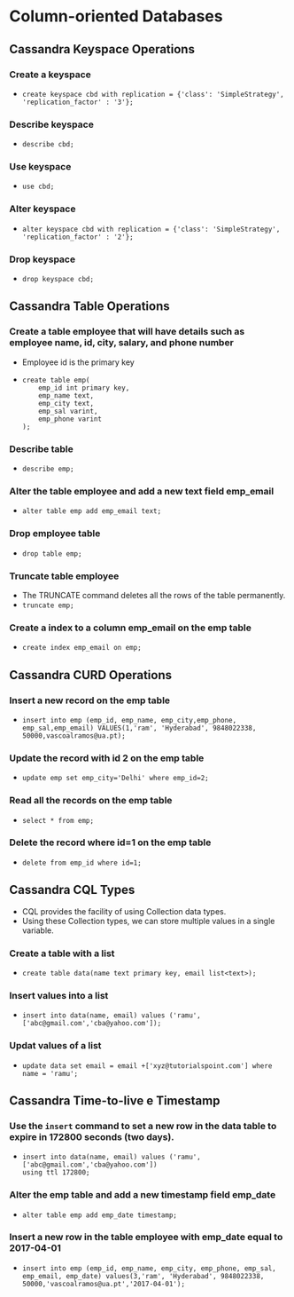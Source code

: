 # Column-oriented Databases

## Cassandra Keyspace Operations

### Create a keyspace
* `create keyspace cbd with replication = {'class': 'SimpleStrategy', 'replication_factor' : '3'};`

### Describe keyspace
* `describe cbd;`

### Use keyspace
* `use cbd;`

### Alter keyspace
* `alter keyspace cbd with replication = {'class': 'SimpleStrategy', 'replication_factor' : '2'};`

### Drop keyspace
* `drop keyspace cbd;`


## Cassandra Table Operations

### Create a table employee that will have details such as employee name, id, city, salary, and phone number

* Employee id is the primary key
*   ```
    create table emp(
        emp_id int primary key,
        emp_name text,
        emp_city text,
        emp_sal varint,
        emp_phone varint
    );
    ```

### Describe table
* `describe emp;`

### Alter the table employee and add a new text field emp_email
* `alter table emp add emp_email text;`

### Drop employee table
* `drop table emp;`

### Truncate table employee
* The TRUNCATE command deletes all the rows of the table permanently.
* `truncate emp;`

### Create a index to a column emp_email on the emp table
* `create index emp_email on emp;`


## Cassandra CURD Operations

### Insert a new record on the emp table
* `insert into emp (emp_id, emp_name, emp_city,emp_phone, emp_sal,emp_email) VALUES(1,'ram', 'Hyderabad', 9848022338, 50000,vascoalramos@ua.pt);`

### Update the record with id 2 on the emp table
* `update emp set emp_city='Delhi' where emp_id=2;`

### Read all the records on the emp table
* `select * from emp;`

### Delete the record where id=1 on the emp table
* `delete from emp_id where id=1;`


## Cassandra CQL Types
* CQL provides the facility of using Collection data types.
* Using these Collection types, we can store multiple values in a single variable.

### Create a table with a list
* `create table data(name text primary key, email list<text>);`

### Insert values into a list
* `insert into data(name, email) values ('ramu',['abc@gmail.com','cba@yahoo.com']);`

### Updat values of a list
* `update data set email = email +['xyz@tutorialspoint.com'] where name = 'ramu';`


## Cassandra Time-to-live e Timestamp

### Use the `insert` command to set a new row in the data table to expire in 172800 seconds (two days).
*   ```
    insert into data(name, email) values ('ramu',['abc@gmail.com','cba@yahoo.com'])
    using ttl 172800;
    ```

### Alter the emp table and add a new timestamp field emp_date
* `alter table emp add emp_date timestamp;`

### Insert a new row in the table employee with emp_date equal to 2017-04-01
* `insert into emp (emp_id, emp_name, emp_city, emp_phone, emp_sal, emp_email, emp_date) values(3,'ram', 'Hyderabad', 9848022338, 50000,'vascoalramos@ua.pt','2017-04-01');`